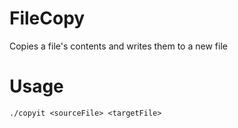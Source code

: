# FileCopy
Copies a file's contents and writes them to a new file

# Usage
```
./copyit <sourceFile> <targetFile>
```

